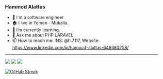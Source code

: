 ### Hammod Alattas 

- 👋 I'm a software engineer
- 🏠 I live in Yemen - Mukalla.
- 🌱 I’m currently learning.
- 💬 Ask me about PHP LARAVEL.
- 📫 How to reach me: INS: @h.7117, Website: https://www.linkedin.com/in/hamood-alattas-649380258/ 

<hr/>
<img src="https://github-readme-stats.vercel.app/api?username=H-7117&count_private=true&show_icons=true&hide_title=true" />
<img src="https://github-profile-trophy.vercel.app/?username=H-7117&theme=flat&no-frame=true&margin-w=30" />
<img src="https://github-readme-stats.vercel.app/api/top-langs/?username=H-7117&hide_title=true&layout=compact" />

[![GitHub Streak](https://github-readme-streak-stats.herokuapp.com?user=H-7117&theme=gruvbox_duo&hide_border=true)](https://github.com/H-7117)
